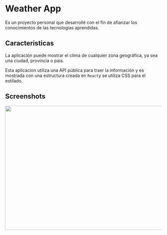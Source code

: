 # Weather App

Es un proyecto personal que desarrollé con el fin de afianzar los conocimientos de las tecnologias aprendidas.

## Caracteristicas

La aplicación puede mostrar el clima de cualquier zona geográfica, ya sea una ciudad, provincia o pais.

Esta aplicacion utiliza una API pública para traer la información y es mostrada con una estructura creada en `React`y se utiliza CSS para el estilado.

## Screenshots

<img src='./img/Readme/readme.gif' width='600px' height='400px'/>